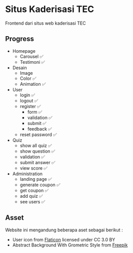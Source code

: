 # Situs Kaderisasi TEC

Frontend dari situs web kaderisasi TEC

## Progress

- Homepage
  - Carousel :white_check_mark:
  - Testimoni :white_check_mark:
- Desain
  - Image
  - Color :white_check_mark:
  - Animation :white_check_mark:
- User
  - login :white_check_mark:
  - logout :white_check_mark:
  - register :white_check_mark:
    - form :white_check_mark:
    - validation :white_check_mark:
    - submit :white_check_mark:
    - feedback :white_check_mark:
  - reset password :white_check_mark:
- Quiz
  - show all quiz :white_check_mark:
  - show question :white_check_mark:
  - validation :white_check_mark:
  - submit answer :white_check_mark:
  - view score :white_check_mark:
- Administration
  - landing page :white_check_mark:
  - generate coupon :white_check_mark:
  - get coupon :white_check_mark:
  - add quiz :white_check_mark:
  - see users :white_check_mark:

## Asset

Website ini mengandung beberapa aset sebagai berikut :
-  User icon from [Flaticon](www.flaticon.com) licensed under CC 3.0 BY
- Abstract Background With Grometric Style from [Freepik](freepik.com)
